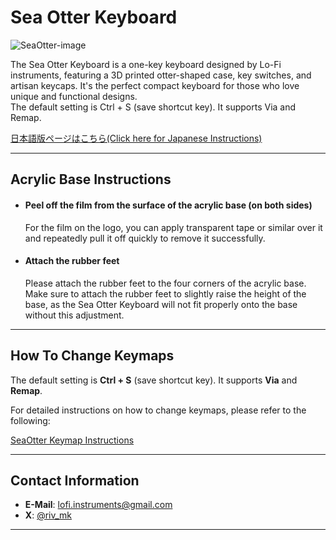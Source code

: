 # Sea Otter Keyboard
![SeaOtter-image](https://github.com/user-attachments/assets/cee67654-6314-4e95-b6d7-7baa934fe3be)

The Sea Otter Keyboard is a one-key keyboard designed by Lo-Fi instruments, featuring a 3D printed otter-shaped case, key switches, and artisan keycaps. It's the perfect compact keyboard for those who love unique and functional designs.  
The default setting is Ctrl + S (save shortcut key). It supports Via and Remap.

[日本語版ページはこちら(Click here for Japanese Instructions)](https://github.com/lofi-instruments/seaotter/blob/main/README_ja.md)

---

## Acrylic Base Instructions

- #### Peel off the film from the surface of the acrylic base (on both sides)
  For the film on the logo, you can apply transparent tape or similar over it and repeatedly pull it off quickly to remove it successfully.

- #### Attach the rubber feet
  Please attach the rubber feet to the four corners of the acrylic base. Make sure to attach the rubber feet to slightly raise the height of the base, as the Sea Otter Keyboard will not fit properly onto the base without this adjustment.

---

## How To Change Keymaps

The default setting is **Ctrl + S** (save shortcut key). It supports **Via** and **Remap**.

For detailed instructions on how to change keymaps, please refer to the following:

[SeaOtter Keymap Instructions]([https://github.com/lofi-instruments/seaotter])

---

## Contact Information

- **E-Mail**: [lofi.instruments@gmail.com](mailto:lofi.instruments@gmail.com)
- **X**: [@riv_mk](https://x.com/riv_mk)

---

